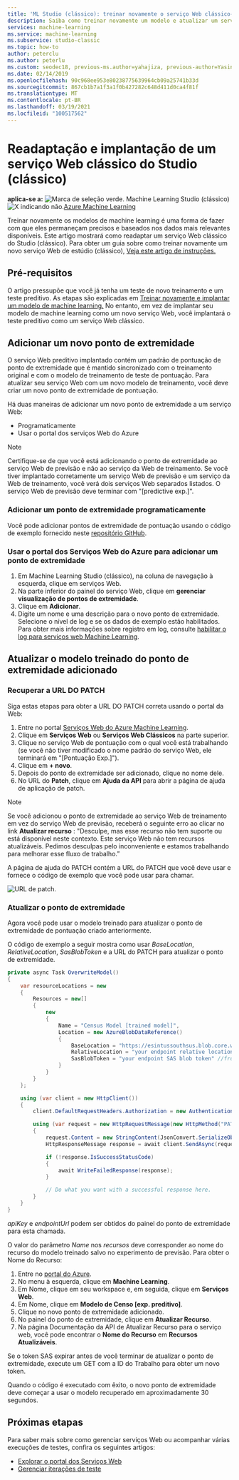 ```yaml
---
title: 'ML Studio (clássico): treinar novamente o serviço Web clássico-Azure'
description: Saiba como treinar novamente um modelo e atualizar um serviço Web clássico para usar o modelo treinado recentemente no Azure Machine Learning Studio (clássico).
services: machine-learning
ms.service: machine-learning
ms.subservice: studio-classic
ms.topic: how-to
author: peterclu
ms.author: peterlu
ms.custom: seodec18, previous-ms.author=yahajiza, previous-author=YasinMSFT, devx-track-csharp
ms.date: 02/14/2019
ms.openlocfilehash: 90c968ee953e80238775639964cb09a25741b33d
ms.sourcegitcommit: 867cb1b7a1f3a1f0b427282c648d411d0ca4f81f
ms.translationtype: MT
ms.contentlocale: pt-BR
ms.lasthandoff: 03/19/2021
ms.locfileid: "100517562"
---
```

# <a name="retrain-and-deploy-a-classic-studio-classic-web-service"></a>Readaptação e implantação de um serviço Web clássico do Studio (clássico)

**aplica-se a:** ![ Marca de seleção verde. ](../../../includes/media/aml-applies-to-skus/yes.png) Machine Learning Studio (clássico) ![ X indicando não.](../../../includes/media/aml-applies-to-skus/no.png)[Azure Machine Learning](../overview-what-is-machine-learning-studio.md#ml-studio-classic-vs-azure-machine-learning-studio)  


Treinar novamente os modelos de machine learning é uma forma de fazer com que eles permaneçam precisos e baseados nos dados mais relevantes disponíveis. Este artigo mostrará como readaptar um serviço Web clássico do Studio (clássico). Para obter um guia sobre como treinar novamente um novo serviço Web de estúdio (clássico), [Veja este artigo de instruções.](retrain-machine-learning-model.md)

## <a name="prerequisites"></a>Pré-requisitos

O artigo pressupõe que você já tenha um teste de novo treinamento e um teste preditivo. As etapas são explicadas em [Treinar novamente e implantar um modelo de machine learning.](./retrain-machine-learning-model.md) No entanto, em vez de implantar seu modelo de machine learning como um novo serviço Web, você implantará o teste preditivo como um serviço Web clássico.
     
## <a name="add-a-new-endpoint"></a>Adicionar um novo ponto de extremidade

O serviço Web preditivo implantado contém um padrão de pontuação de ponto de extremidade que é mantido sincronizado com o treinamento original e com o modelo de treinamento de teste de pontuação. Para atualizar seu serviço Web com um novo modelo de treinamento, você deve criar um novo ponto de extremidade de pontuação.

Há duas maneiras de adicionar um novo ponto de extremidade a um serviço Web:

* Programaticamente
* Usar o portal dos serviços Web do Azure

> [!NOTE]
> Certifique-se de que você está adicionando o ponto de extremidade ao serviço Web de previsão e não ao serviço da Web de treinamento. Se você tiver implantado corretamente um serviço Web de previsão e um serviço da Web de treinamento, você verá dois serviços Web separados listados. O serviço Web de previsão deve terminar com "[predictive exp.]".
>

### <a name="programmatically-add-an-endpoint"></a>Adicionar um ponto de extremidade programaticamente

Você pode adicionar pontos de extremidade de pontuação usando o código de exemplo fornecido neste [repositório GitHub](https://github.com/hning86/azuremlps#add-amlwebserviceendpoint).

### <a name="use-the-azure-web-services-portal-to-add-an-endpoint"></a>Usar o portal dos Serviços Web do Azure para adicionar um ponto de extremidade

1. Em Machine Learning Studio (clássico), na coluna de navegação à esquerda, clique em serviços Web.
1. Na parte inferior do painel do serviço Web, clique em **gerenciar visualização de pontos de extremidade**.
1. Clique em **Adicionar**.
1. Digite um nome e uma descrição para o novo ponto de extremidade. Selecione o nível de log e se os dados de exemplo estão habilitados. Para obter mais informações sobre registro em log, consulte [habilitar o log para serviços web Machine Learning](web-services-logging.md).

## <a name="update-the-added-endpoints-trained-model"></a>Atualizar o modelo treinado do ponto de extremidade adicionado

### <a name="retrieve-patch-url"></a>Recuperar a URL DO PATCH

Siga estas etapas para obter a URL DO PATCH correta usando o portal da Web:

1. Entre no portal [Serviços Web do Azure Machine Learning](https://services.azureml.net/).
1. Clique em **Serviços Web** ou **Serviços Web Clássicos** na parte superior.
1. Clique no serviço Web de pontuação com o qual você está trabalhando (se você não tiver modificado o nome padrão do serviço Web, ele terminará em "[Pontuação Exp.]").
1. Clique em **+ novo**.
1. Depois do ponto de extremidade ser adicionado, clique no nome dele.
1. No URL do **Patch**, clique em **Ajuda da API** para abrir a página de ajuda de aplicação de patch.

> [!NOTE]
> Se você adicionou o ponto de extremidade ao serviço Web de treinamento em vez do serviço Web de previsão, receberá o seguinte erro ao clicar no link **Atualizar recurso** : "Desculpe, mas esse recurso não tem suporte ou está disponível neste contexto. Este serviço Web não tem recursos atualizáveis. Pedimos desculpas pelo inconveniente e estamos trabalhando para melhorar esse fluxo de trabalho.”
>

A página de ajuda do PATCH contém a URL do PATCH que você deve usar e fornece o código de exemplo que você pode usar para chamar.

![URL de patch.](./media/retrain-classic/ml-help-page-patch-url.png)

### <a name="update-the-endpoint"></a>Atualizar o ponto de extremidade

Agora você pode usar o modelo treinado para atualizar o ponto de extremidade de pontuação criado anteriormente.

O código de exemplo a seguir mostra como usar *BaseLocation*, *RelativeLocation*, *SasBlobToken* e a URL do PATCH para atualizar o ponto de extremidade.

```csharp
private async Task OverwriteModel()
{
    var resourceLocations = new
    {
        Resources = new[]
        {
            new
            {
                Name = "Census Model [trained model]",
                Location = new AzureBlobDataReference()
                {
                    BaseLocation = "https://esintussouthsus.blob.core.windows.net/",
                    RelativeLocation = "your endpoint relative location", //from the output, for example: "experimentoutput/8946abfd-79d6-4438-89a9-3e5d109183/8946abfd-79d6-4438-89a9-3e5d109183.ilearner"
                    SasBlobToken = "your endpoint SAS blob token" //from the output, for example: "?sv=2013-08-15&sr=c&sig=37lTTfngRwxCcf94%3D&st=2015-01-30T22%3A53%3A06Z&se=2015-01-31T22%3A58%3A06Z&sp=rl"
                }
            }
        }
    };

    using (var client = new HttpClient())
    {
        client.DefaultRequestHeaders.Authorization = new AuthenticationHeaderValue("Bearer", apiKey);

        using (var request = new HttpRequestMessage(new HttpMethod("PATCH"), endpointUrl))
        {
            request.Content = new StringContent(JsonConvert.SerializeObject(resourceLocations), System.Text.Encoding.UTF8, "application/json");
            HttpResponseMessage response = await client.SendAsync(request);

            if (!response.IsSuccessStatusCode)
            {
                await WriteFailedResponse(response);
            }

            // Do what you want with a successful response here.
        }
    }
}
```

*apiKey* e *endpointUrl* podem ser obtidos do painel do ponto de extremidade para esta chamada.

O valor do parâmetro *Name* nos *recursos* deve corresponder ao nome do recurso do modelo treinado salvo no experimento de previsão. Para obter o Nome do Recurso:

1. Entre no [portal do Azure](https://portal.azure.com).
1. No menu à esquerda, clique em **Machine Learning**.
1. Em Nome, clique em seu workspace e, em seguida, clique em **Serviços Web**.
1. Em Nome, clique em **Modelo de Censo [exp. preditivo]**.
1. Clique no novo ponto de extremidade adicionado.
1. No painel do ponto de extremidade, clique em **Atualizar Recurso**.
1. Na página Documentação da API de Atualizar Recurso para o serviço web, você pode encontrar o **Nome do Recurso** em **Recursos Atualizáveis**.

Se o token SAS expirar antes de você terminar de atualizar o ponto de extremidade, execute um GET com a ID do Trabalho para obter um novo token.

Quando o código é executado com êxito, o novo ponto de extremidade deve começar a usar o modelo recuperado em aproximadamente 30 segundos.

## <a name="next-steps"></a>Próximas etapas

Para saber mais sobre como gerenciar serviços Web ou acompanhar várias execuções de testes, confira os seguintes artigos:

* [Explorar o portal dos Serviços Web](manage-new-webservice.md)
* [Gerenciar iterações de teste](manage-experiment-iterations.md)